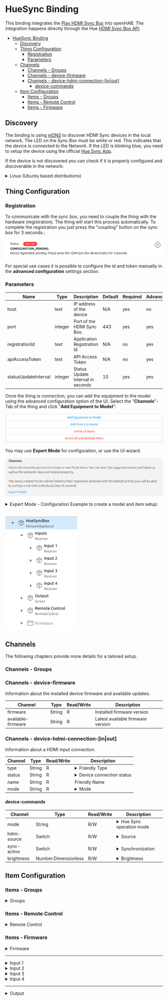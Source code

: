 # HueSync Binding

<!-- markdownlint-disable MD033 -->
This binding integrates the [Play HDMI Sync Box](https://www.philips-hue.com/en-us/p/hue-play-hdmi-sync-box-/046677555221) into openHAB.
The integration happens directly through the Hue [HDMI Sync Box API](https://developers.meethue.com/develop/hue-entertainment/hue-hdmi-sync-box-api/).

- [HueSync Binding](#huesync-binding)
  - [Discovery](#discovery)
  - [Thing Configuration](#thing-configuration)
    - [Registration](#registration)
    - [Parameters](#parameters)
  - [Channels](#channels)
    - [Channels - Groups](#channels---groups)
    - [Channels - device-firmware](#channels---device-firmware)
    - [Channels - device-hdmi-connection-\[in|out\]](#channels---device-hdmi-connection-inout)
      - [device-commands](#device-commands)
  - [Item Configuration](#item-configuration)
    - [Items - Groups](#items---groups)
    - [Items - Remote Control](#items---remote-control)
    - [Items - Firmware](#items---firmware)

## Discovery

The binding is using [mDNS](https://en.wikipedia.org/wiki/Multicast_DNS) to discover HDMI Sync devices in the local network.
The LED on the Sync Box must be white or red.
This indicates that the device is connected to the Network.
If the LED is blinking blue, you need to setup the device using the official [Hue Sync App](https://www.philips-hue.com/en-in/explore-hue/propositions/entertainment/hue-sync).

If the device is not discovered you can check if it is properly configured and discoverable in the network:

<details>
  <summary>Linux (Ubuntu based distributions)</summary>

```bash
$ avahi-browse --resolve _huesync._tcp 
+ wlp0s20f3 IPv4 HueSyncBox-XXXXXXXXXXX                       _huesync._tcp        local
= wlp0s20f3 IPv4 HueSyncBox-XXXXXXXXXXX                       _huesync._tcp        local
   hostname = [XXXXXXXXXXX.local]
   address = [192.168.0.12]
   port = [443]
   txt = ["name=Sync Box" "devicetype=HSB1" "uniqueid=XXXXXXXXXXX" "path=/api"]
```

</details>

## Thing Configuration

### Registration

To communicate with the sync box, you need to couple the thing with the hardware (registration).
The thing will start this process automatically.
To complete the registration you just press the "coupling" button on the sync box for 3 seconds.:

![Device Registration](doc/device_registration.png)

For special use cases it is possible to configure the id and token manually in the **advanced configuration** settings section.

### Parameters

| Name                 | Type    | Description                       | Default | Required | Advanced |
| -------------------- | ------- | --------------------------------- | ------- | -------- | -------- |
| host                 | text    | IP address of the device          | N/A     | yes      | no       |
| port                 | integer | Port of the HDMI Sync Box.        | 443     | yes      | yes      |
| registrationId       | text    | Application Registration Id       | N/A     | no       | yes      |
| apiAccessToken       | text    | API Access Token                  | N/A     | no       | yes      |
| statusUpdateInterval | integer | Status Update Interval in seconds | 10      | yes      | yes      |

Once the thing is connection, you can add the equipment to the model using the advanced configuration option of the UI.
Select the "**Channels**"-Tab of the thing and click "**Add Equipment to Model**":

![Add Equipment to Model](doc/add_equipment_to_model.png)

You may use **Expert Mode** for configuration, or use the UI wizard.

![Expert Mode](doc/expert_mode.png)

<details>
  <summary>Expert Mode - Configuration Example to create a model and item setup:</summary>
  <p>You need to update the device in the example with the UID of your device (<code>huesync:box:<u><b>HueSyncBox</b></u></code>).</p>
  <pre>
Group HueSyncBox "HueSyncBox" &lt;iconify:mdi:television-ambient-light&gt; ["NetworkAppliance"]

Group HueSyncBox_Inputs "Inputs" &lt;receiver&gt; (HueSyncBox) ["Receiver"]

Group HueSyncBox_Input_1 "Input 1" &lt;iconify:mdi:hdmi-port&gt; (HueSyncBox_Inputs) ["Receiver"]
Group HueSyncBox_Input_2 "Input 2" &lt;iconify:mdi:hdmi-port&gt; (HueSyncBox_Inputs) ["Receiver"]
Group HueSyncBox_Input_3 "Input 3" &lt;iconify:mdi:hdmi-port&gt; (HueSyncBox_Inputs) ["Receiver"]
Group HueSyncBox_Input_4 "Input 4" &lt;iconify:mdi:hdmi-port&gt; (HueSyncBox_Inputs) ["Receiver"]

Group HueSyncBox_Output    "Output"         &lt;iconify:mdi:tv&gt;          (HueSyncBox) ["Screen"]
Group HueSyncBox_Firmware  "Firmware"       &lt;iconify:mdi:information&gt; (HueSyncBox)
Group HueSyncBox_Execution "Remote Control" &lt;iconify:mdi:remote&gt;      (HueSyncBox) ["RemoteControl"]

String HueSyncBox_Device_Mode       "Mode"       &lt;iconify:mdi:multimedia&gt;         (HueSyncBox_Execution) { channel="huesync:box:HueSyncBox:device-commands#mode" }
String HueSyncBox_Device_Input      "Input"      &lt;iconify:mdi:input&gt;              (HueSyncBox_Execution) { channel="huesync:box:HueSyncBox:device-commands#hdmi-source" }
Switch HueSyncBox_Device_Hdmi       "HDMI"       &lt;iconify:mdi:hdmi-port&gt;          (HueSyncBox_Execution) { channel="huesync:box:HueSyncBox:device-commands#hdmi-active" }
Switch HueSyncBox_Device_Sync       "Sync"       &lt;iconify:mdi:sync&gt;               (HueSyncBox_Execution) { channel="huesync:box:HueSyncBox:device-commands#sync-active" }
Number HueSyncBox_Device_Brightness "Brightness" &lt;iconify:mdi:brightness-percent&gt; (HueSyncBox_Execution) { channel="huesync:box:HueSyncBox:device-commands#brightness" }

String HueSyncBox_Firmware_Version        "Firmware Version"        &lt;iconify:mdi:text&gt; (HueSyncBox_Firmware) { channel="huesync:box:HueSyncBox:device-firmware#firmware" }
String HueSyncBox_Latest_Firmware_Version "Latest Firmware Version" &lt;iconify:mdi:text&gt; (HueSyncBox_Firmware) { channel="huesync:box:HueSyncBox:device-firmware#available-firmware" }

String HueSyncBox_Device_hdmi_in1_Name      "Name - Input 1"    &lt;iconify:mdi:text&gt;       (HueSyncBox_Input_1)   { channel="huesync:box:HueSyncBox:device-hdmi-in-1#name" }
String HueSyncBox_Device_hdmi_in1_Type      "Type - Input 1"    &lt;iconify:mdi:devices&gt;    (HueSyncBox_Input_1)   { channel="huesync:box:HueSyncBox:device-hdmi-in-1#type" }
String HueSyncBox_Device_hdmi_in1_Status    "Status - Input 1"  &lt;iconify:mdi:connection&gt; (HueSyncBox_Input_1)   { channel="huesync:box:HueSyncBox:device-hdmi-in-1#status" }
String HueSyncBox_Device_hdmi_in1_Mode      "Mode - Input 1"    &lt;iconify:mdi:multimedia&gt; (HueSyncBox_Input_1)   { channel="huesync:box:HueSyncBox:device-hdmi-in-1#mode" }

String HueSyncBox_Device_hdmi_in2_Name      "Name - Input 2"    &lt;iconify:mdi:text&gt;       (HueSyncBox_Input_2)   { channel="huesync:box:HueSyncBox:device-hdmi-in-2#name" }
String HueSyncBox_Device_hdmi_in2_Type      "Type - Input 2"    &lt;iconify:mdi:devices&gt;    (HueSyncBox_Input_2)   { channel="huesync:box:HueSyncBox:device-hdmi-in-2#type" }
String HueSyncBox_Device_hdmi_in2_Status    "Status - Input 2"  &lt;iconify:mdi:connection&gt; (HueSyncBox_Input_2)   { channel="huesync:box:HueSyncBox:device-hdmi-in-2#status" }
String HueSyncBox_Device_hdmi_in2_Mode      "Mode - Input 2"    &lt;iconify:mdi:multimedia&gt; (HueSyncBox_Input_2)   { channel="huesync:box:HueSyncBox:device-hdmi-in-2#mode" }

String HueSyncBox_Device_hdmi_in3_Name      "Name - Input 3"    &lt;iconify:mdi:text&gt;       (HueSyncBox_Input_3)   { channel="huesync:box:HueSyncBox:device-hdmi-in-3#name" }
String HueSyncBox_Device_hdmi_in3_Type      "Type - Input 3"    &lt;iconify:mdi:devices&gt;    (HueSyncBox_Input_3)   { channel="huesync:box:HueSyncBox:device-hdmi-in-3#type" }
String HueSyncBox_Device_hdmi_in3_Status    "Status - Input 3"  &lt;iconify:mdi:connection&gt; (HueSyncBox_Input_3)   { channel="huesync:box:HueSyncBox:device-hdmi-in-3#status" }
String HueSyncBox_Device_hdmi_in3_Mode      "Mode - Input 3"    &lt;iconify:mdi:multimedia&gt; (HueSyncBox_Input_3)   { channel="huesync:box:HueSyncBox:device-hdmi-in-3#mode" }

String HueSyncBox_Device_hdmi_in4_Name      "Name - Input 4"    &lt;iconify:mdi:text&gt;       (HueSyncBox_Input_4)   { channel="huesync:box:HueSyncBox:device-hdmi-in-4#name" }
String HueSyncBox_Device_hdmi_in4_Type      "Type - Input 4"    &lt;iconify:mdi:devices&gt;    (HueSyncBox_Input_4)   { channel="huesync:box:HueSyncBox:device-hdmi-in-4#type" }
String HueSyncBox_Device_hdmi_in4_Status    "Status - Input 4"  &lt;iconify:mdi:connection&gt; (HueSyncBox_Input_4)   { channel="huesync:box:HueSyncBox:device-hdmi-in-4#status" }
String HueSyncBox_Device_hdmi_in4_Mode      "Mode - Input 4"    &lt;iconify:mdi:multimedia&gt; (HueSyncBox_Input_4)   { channel="huesync:box:HueSyncBox:device-hdmi-in-4#mode" }

String HueSyncBox_Device_hdmi_out_Name      "Name - Output"     &lt;iconify:mdi:text&gt;       (HueSyncBox_Output)   { channel="huesync:box:HueSyncBox:device-hdmi-out#name" }
String HueSyncBox_Device_hdmi_out_Type      "Type - Output"     &lt;iconify:mdi:tv&gt;         (HueSyncBox_Output)   { channel="huesync:box:HueSyncBox:device-hdmi-out#type" }
String HueSyncBox_Device_hdmi_out_Status    "Status - Output"   &lt;iconify:mdi:connection&gt; (HueSyncBox_Output)   { channel="huesync:box:HueSyncBox:device-hdmi-out#status" }
String HueSyncBox_Device_hdmi_out_Mode      "Mode - Output"     &lt;iconify:mdi:multimedia&gt; (HueSyncBox_Output)   { channel="huesync:box:HueSyncBox:device-hdmi-out#mode" }
  </pre>
</details>
<br />

![Semantic Model](doc/model.png)

## Channels

The following chapters provide more details for a tailored setup.

### Channels - Groups

### Channels - device-firmware

Information about the installed device firmware and available updates.

| Channel            | Type   | Read/Write | Description                       |
| ------------------ | ------ | ---------- | --------------------------------- |
| firmware           | String | R          | Installed firmware version        |
| available-firmware | String | R          | Latest available firmware version |

### Channels - device-hdmi-connection-[in\|out]

Information about a HDMI input  connection.

| Channel | Type   | Read/Write | Description                                                                                                                                                                                                                                                                                                                                                                                                            |
| ------- | ------ | ---------- | ---------------------------------------------------------------------------------------------------------------------------------------------------------------------------------------------------------------------------------------------------------------------------------------------------------------------------------------------------------------------------------------------------------------------- |
| type    | String | R          | <details><summary>Friendly Type</summary><ul><li>generic</li><li>video</li><li>game</li><li>music</li><li>xbox</li><li>playstation</li><li>nintendoswitch</li><li>phone</li><li>desktop</li><li>laptop</li><li>appletv</li><li>roku</li><li>shield</li><li>chromecast</li><li>firetv</li><li>diskplayer</li><li>settopbox</li><li>satellite</li><li>avreceiver</li><li>soundbar</li><li>hdmiswitch</li></ul></details> |
| status  | String | R          | <details><summary>Device connection status</summary><ul><li>unplugged</li><li>plugged</li><li>linked</li><li>unknown</li></ul></details>                                                                                                                                                                                                                                                                               |
| name    | String | R          | Friendly Name                                                                                                                                                                                                                                                                                                                                                                                                          |
| mode    | String | R          | <details><summary>Mode</summary><ul><li>video</li><li>game</li><li>music</li><li>powersave</li><li>passthrough</li></ul></details>                                                                                                                                                                                                                                                                                     |

#### device-commands

| Channel     | Type                 | Read/Write | Description                                                                                                                                                                                                                                                                                                           |
| ----------- | -------------------- | ---------- | --------------------------------------------------------------------------------------------------------------------------------------------------------------------------------------------------------------------------------------------------------------------------------------------------------------------- |
| mode        | String               | R/W        | <details><summary>Hue Sync operation mode</summary><ul><li>video</li><li>game</li><li>music</li><li>powersave</li><li>passthrough</li></ul></details>                                                                                                                                                                 |
| hdmi-source | Switch               | R/W        | <details><summary>Source</summary><ul><li>input1</li><li>input2</li><li>input3</li><li>input4</li></ul></details>                                                                                                                                                                                                     |
| sync-active | Switch               | R/W        | <details><summary>Synchronization</summary><p><b>OFF</b> in case of powersave or passthrough mode, and <b>ON</b> in case of video, game or music mode. When changed from OFF to ON, it will start syncing in last used mode for current source. When changed from ON to OFF, will set passthrough mode.</p></details> |
| brightness  | Number:Dimensionless | R/W        | <details><summary>Brightness</summary><p><ul><li>0 = max reduction</li><li>100 = no brightness reduction/boost compared to input</li><li>200 = max boost</li></ul></p></details>                                                                                                                                      |

## Item Configuration

### Items - Groups

<details>
  <summary> Groups</summary>

|       |                      |                  |                             |                     |                      |     |
| ----- | -------------------- | ---------------- | --------------------------- | ------------------- | -------------------- | --- |
| Group | HueSyncBox           | "HueSyncBox"     | \<iconify:mdi:tv\>          |                     | ["NetworkAppliance"] |     |
| Group | HueSyncBox_Execution | "Remote Control" | \<iconify:mdi:remote\>      | (HueSyncBox)        | ["RemoteControl"]    |     |
| Group | HueSyncBox_Firmware  | "Firmware"       | \<iconify:mdi:information\> | (HueSyncBox)        | ["Point"]            |     |
| Group | HueSyncBox_Inputs    | "Inputs"         | \<receiver\>                | (HueSyncBox)        | ["Receiver"]         |     |
| Group | HueSyncBox_Input_1   | "Input 1"        | \<iconify:mdi:hdmi-port\>   | (HueSyncBox_Inputs) | ["Receiver"]         |     |
| Group | HueSyncBox_Input_2   | "Input 2"        | \<iconify:mdi:hdmi-port\>   | (HueSyncBox_Inputs) | ["Receiver"]         |     |
| Group | HueSyncBox_Input_3   | "Input 3"        | \<iconify:mdi:hdmi-port\>   | (HueSyncBox_Inputs) | ["Receiver"]         |     |
| Group | HueSyncBox_Input_4   | "Input 4"        | \<iconify:mdi:hdmi-port\>   | (HueSyncBox_Inputs) | ["Receiver"]         |     |
| Group | HueSyncBox_Output    | "Output"         | \<iconify:mdi:tv\>          | (HueSyncBox)        | ["Screen"]           |     |

</details>

### Items - Remote Control

<details>
  <summary> Remote Control </summary>

|                      |                              |              |                                    |                        |                                                                  |                                                                                                                                                                                                                                                                                                                                                                                             |
| -------------------- | ---------------------------- | ------------ | ---------------------------------- | ---------------------- | ---------------------------------------------------------------- | ------------------------------------------------------------------------------------------------------------------------------------------------------------------------------------------------------------------------------------------------------------------------------------------------------------------------------------------------------------------------------------------- |
| String               | HueSyncBox_Device_Mode       | "Mode"       | \<iconify:mdi:multimedia\>         | (HueSyncBox_Execution) | { channel="huesync:box:HueSyncBox:device-commands#mode" }        |                                                                                                                                                                                                                                                                                                                                                                                             |
| String               | HueSyncBox_Device_Input      | "Input"      | \<iconify:mdi:input\>              | (HueSyncBox_Execution) | { channel="huesync:box:HueSyncBox:device-commands#hdmi-source" } | <details><summary>HDMI Source</summary><ul><li>input1</li><li>input2</li><li>input3</li><li>input4</li></ul></details>                                                                                                                                                                                                                                                                      |
| Switch               | HueSyncBox_Device_Sync       | "Sync"       | \<iconify:mdi:sync\>               | (HueSyncBox_Execution) | { channel="huesync:box:HueSyncBox:device-commands#sync-active" } | <details><summary>HDMI Sync</summary><p><b>OFF</b> in case of <i>powersave</i> or <i>passthrough</i> mode, and <b>ON</b> in case of <i>video</i>, <i>game</i> or <i>music</i> mode.</p><p>When changed from <b>OFF</b> to <b>ON</b>, it will start syncing in last used mode for current source. When changed from <b>ON</b> to <b>OFF</b>, will set <i>passthrough</i> mode.</p></details> |
| Switch               | HueSyncBox_Device_Hdmi       | "HDMI"       | \<iconify:mdi:hdmi-port\>          | (HueSyncBox_Execution) | { channel="huesync:box:HueSyncBox:device-commands#hdmi-active" } | <details><summary>HDMI Active</summary><p><b>OFF</b> in case of <i>powersave</i> mode and <b>ON</b> in case of <i>passthrough</i>, <i>video</i>, <i>game</i> or <i>music</i> mode.</p><p>When changed from <b>OFF</b> to <b>ON</b>, it will set <i>passthrough</i> mode. When changed from <b>ON</b> to <b>OFF</b>, will set <i>powersave</i> mode.</p></details>                           |
| Number:Dimensionless | HueSyncBox_Device_Brightness | "Brightness" | \<iconify:mdi:brightness-percent\> | (HueSyncBox_Execution) | { channel="huesync:box:HueSyncBox:device-commands#brightness" }  | <details><summary>0 ... 200</summary><p><ul><li>0 = max reduction</li><li>100 = no brightness reduction/boost compared to input</li><li>200 = max boost</li></ul></p></details>                                                                                                                                                                                                             |

</details>

### Items - Firmware

<details>
  <summary> Firmware </summary>

|        |                                    |                           |                      |                       |              |                                                                           |
| ------ | ---------------------------------- | ------------------------- | -------------------- | --------------------- | ------------ | ------------------------------------------------------------------------- |
| String | HueSyncBox_Firmware_Version        | "Firmware Version"        | \<iconify:mdi:text\> | (HueSyncBox_Firmware) | ["Property"] | `{ channel="huesync:box:HueSyncBox:device-firmware#firmware" }`           |
| String | HueSyncBox_Latest_Firmware_Version | "Latest Firmware Version" | \<iconify:mdi:text\> | (HueSyncBox_Firmware) | ["Property"] | `{ channel="huesync:box:HueSyncBox:device-firmware#available-firmware" }` |

</details>

---

<details>
  <summary> Input 1 </summary>

|        |                                   |                    |                            |                      |              |                                                                |
| ------ | --------------------------------- | ------------------ | -------------------------- | -------------------- | ------------ | -------------------------------------------------------------- |
| String | HueSyncBox_Device_hdmi_in1_Name   | "Name - Input 1"   | \<iconify:mdi:text\>       | (HueSyncBox_Input_1) | ["Property"] | `{ channel="huesync:box:HueSyncBox:device-hdmi-in-1#name" }`   |
| String | HueSyncBox_Device_hdmi_in1_Type   | "Type - Input 1"   | \<iconify:mdi:devices\>    | (HueSyncBox_Input_1) | ["Property"] | `{ channel="huesync:box:HueSyncBox:device-hdmi-in-1#type" }`   |
| String | HueSyncBox_Device_hdmi_in1_Status | "Status - Input 1" | \<iconify:mdi:connection\> | (HueSyncBox_Input_1) | ["Property"] | `{ channel="huesync:box:HueSyncBox:device-hdmi-in-1#status" }` |
| String | HueSyncBox_Device_hdmi_in1_Mode   | "Mode - Input 1"   | \<iconify:mdi:multimedia\> | (HueSyncBox_Input_1) | ["Property"] | `{ channel="huesync:box:HueSyncBox:device-hdmi-in-1#mode" }`   |

</details>

<details>
  <summary> Input 2 </summary>

|        |                                   |                    |                            |                      |              |                                                                |
| ------ | --------------------------------- | ------------------ | -------------------------- | -------------------- | ------------ | -------------------------------------------------------------- |
| String | HueSyncBox_Device_hdmi_in2_Name   | "Name - Input 2"   | \<iconify:mdi:text\>       | (HueSyncBox_Input_2) | ["Property"] | `{ channel="huesync:box:HueSyncBox:device-hdmi-in-2#name" }`   |
| String | HueSyncBox_Device_hdmi_in2_Type   | "Type - Input 2"   | \<iconify:mdi:devices\>    | (HueSyncBox_Input_2) | ["Property"] | `{ channel="huesync:box:HueSyncBox:device-hdmi-in-2#type" }`   |
| String | HueSyncBox_Device_hdmi_in2_Status | "Status - Input 2" | \<iconify:mdi:connection\> | (HueSyncBox_Input_2) | ["Property"] | `{ channel="huesync:box:HueSyncBox:device-hdmi-in-2#status" }` |
| String | HueSyncBox_Device_hdmi_in2_Mode   | "Mode - Input 2"   | \<iconify:mdi:multimedia\> | (HueSyncBox_Input_2) | ["Property"] | `{ channel="huesync:box:HueSyncBox:device-hdmi-in-2#mode" }`   |

</details>

<details>
  <summary> Input 3 </summary>

|        |                                   |                    |                            |                      |              |                                                                |
| ------ | --------------------------------- | ------------------ | -------------------------- | -------------------- | ------------ | -------------------------------------------------------------- |
| String | HueSyncBox_Device_hdmi_in3_Name   | "Name - Input 3"   | \<iconify:mdi:text\>       | (HueSyncBox_Input_3) | ["Property"] | `{ channel="huesync:box:HueSyncBox:device-hdmi-in-3#name" }`   |
| String | HueSyncBox_Device_hdmi_in3_Type   | "Type - Input 3"   | \<iconify:mdi:devices\>    | (HueSyncBox_Input_3) | ["Property"] | `{ channel="huesync:box:HueSyncBox:device-hdmi-in-3#type" }`   |
| String | HueSyncBox_Device_hdmi_in3_Status | "Status - Input 3" | \<iconify:mdi:connection\> | (HueSyncBox_Input_3) | ["Property"] | `{ channel="huesync:box:HueSyncBox:device-hdmi-in-3#status" }` |
| String | HueSyncBox_Device_hdmi_in3_Mode   | "Mode - Input 3"   | \<iconify:mdi:multimedia\> | (HueSyncBox_Input_3) | ["Property"] | `{ channel="huesync:box:HueSyncBox:device-hdmi-in-3#mode" }`   |

</details>

<details>
  <summary> Input 4 </summary>

|        |                                   |                    |                            |                      |              |                                                                |
| ------ | --------------------------------- | ------------------ | -------------------------- | -------------------- | ------------ | -------------------------------------------------------------- |
| String | HueSyncBox_Device_hdmi_in4_Name   | "Name - Input 4"   | \<iconify:mdi:text\>       | (HueSyncBox_Input_4) | ["Property"] | `{ channel="huesync:box:HueSyncBox:device-hdmi-in-4#name" }`   |
| String | HueSyncBox_Device_hdmi_in4_Type   | "Type - Input 4"   | \<iconify:mdi:devices\>    | (HueSyncBox_Input_4) | ["Property"] | `{ channel="huesync:box:HueSyncBox:device-hdmi-in-4#type" }`   |
| String | HueSyncBox_Device_hdmi_in4_Status | "Status - Input 4" | \<iconify:mdi:connection\> | (HueSyncBox_Input_4) | ["Property"] | `{ channel="huesync:box:HueSyncBox:device-hdmi-in-4#status" }` |
| String | HueSyncBox_Device_hdmi_in4_Mode   | "Mode - Input 4"   | \<iconify:mdi:multimedia\> | (HueSyncBox_Input_4) | ["Property"] | `{ channel="huesync:box:HueSyncBox:device-hdmi-in-4#mode" }`   |

</details>

---

<details>
  <summary> Output </summary>

|        |                                   |                   |                            |                     |              |                                                               |
| ------ | --------------------------------- | ----------------- | -------------------------- | ------------------- | ------------ | ------------------------------------------------------------- |
| String | HueSyncBox_Device_hdmi_out_Name   | "Name - Output"   | \<iconify:mdi:text\>       | (HueSyncBox_Output) | ["Property"] | `{ channel="huesync:box:HueSyncBox:device-hdmi-out#name" }`   |
| String | HueSyncBox_Device_hdmi_out_Type   | "Type - Output"   | \<iconify:mdi:tv\>         | (HueSyncBox_Output) | ["Property"] | `{ channel="huesync:box:HueSyncBox:device-hdmi-out#type" }`   |
| String | HueSyncBox_Device_hdmi_out_Status | "Status - Output" | \<iconify:mdi:connection\> | (HueSyncBox_Output) | ["Property"] | `{ channel="huesync:box:HueSyncBox:device-hdmi-out#status" }` |
| String | HueSyncBox_Device_hdmi_out_Mode   | "Mode - Output"   | \<iconify:mdi:multimedia\> | (HueSyncBox_Output) | ["Property"] | `{ channel="huesync:box:HueSyncBox:device-hdmi-out#mode" }`   |

</details>

<!-- markdownlint-enable MD033 -->

<!-- 
### Sitemap Configuration

```perl
Optional Sitemap configuration goes here.
Remove this section, if not needed.
```

## Any custom content here

_Feel free to add additional sections for whatever you think should also be mentioned about your binding!_ 
-->
